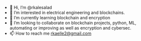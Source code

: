 - 👋 Hi, I’m @rkalesalad
- 👀 I’m interested in electrical engineering and blockchains.  
- 🌱 I’m currently learning blockchain and encryption
- 💞️ I’m looking to collaborate on blockchain projects, python, ML, automating or improving as well as encryption and cybersec.
- 📫 How to reach me rkaelle2@gmail.com

<!---
rkalesalad/rkalesalad is a ✨ special ✨ repository because its `README.md` (this file) appears on your GitHub profile.
You can click the Preview link to take a look at your changes.
--->

